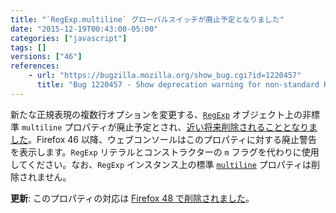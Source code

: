 ```yaml
---
title: "`RegExp.multiline` グローバルスイッチが廃止予定となりました"
date: "2015-12-19T00:43:00-05:00"
categories: ["javascript"]
tags: []
versions: ["46"]
references:
    - url: "https://bugzilla.mozilla.org/show_bug.cgi?id=1220457"
      title: "Bug 1220457 - Show deprecation warning for non-standard RegExp.multiline."
---
```

新たな正規表現の複数行オプションを変更する、[`RegExp`](https://developer.mozilla.org/docs/Web/JavaScript/Reference/Global_Objects/RegExp) オブジェクト上の非標準 `multiline` プロパティが廃止予定とされ、[近い将来削除されることとなりました](https://www.fxsitecompat.com/ja/docs/2015/regexp-multiline-global-switch-will-be-removed/)。Firefox 46 以降、ウェブコンソールはこのプロパティに対する廃止警告を表示します。`RegExp` リテラルとコンストラクターの `m` フラグを代わりに使用してください。なお、`RegExp` インスタンス上の標準 [`multiline`](https://developer.mozilla.org/docs/Web/JavaScript/Reference/Global_Objects/RegExp/multiline) プロパティは削除されません。

**更新**: このプロパティの対応は [Firefox 48 で削除されました](https://www.fxsitecompat.com/ja/docs/2016/regexp-multiline-global-switch-has-been-removed/)。
